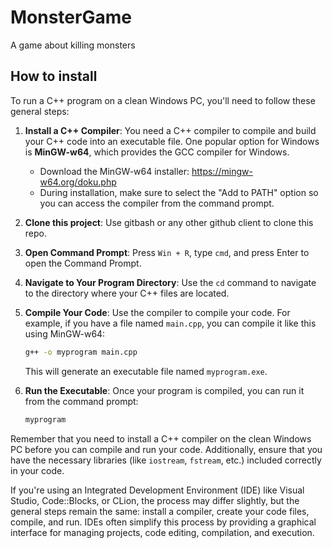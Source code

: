 # MonsterGame

A game about killing monsters

## How to install

To run a C++ program on a clean Windows PC, you'll need to follow these general steps:

1. **Install a C++ Compiler**:
   You need a C++ compiler to compile and build your C++ code into an executable file. One popular option for Windows is **MinGW-w64**, which provides the GCC compiler for Windows.

   - Download the MinGW-w64 installer: https://mingw-w64.org/doku.php
   - During installation, make sure to select the "Add to PATH" option so you can access the compiler from the command prompt.

2. **Clone this project**:
   Use gitbash or any other github client to clone this repo.

3. **Open Command Prompt**:
   Press `Win + R`, type `cmd`, and press Enter to open the Command Prompt.

4. **Navigate to Your Program Directory**:
   Use the `cd` command to navigate to the directory where your C++ files are located.

5. **Compile Your Code**:
   Use the compiler to compile your code. For example, if you have a file named `main.cpp`, you can compile it like this using MinGW-w64:
   
   ```sh
   g++ -o myprogram main.cpp
   ```

   This will generate an executable file named `myprogram.exe`.

6. **Run the Executable**:
   Once your program is compiled, you can run it from the command prompt:
   
   ```sh
   myprogram
   ```

Remember that you need to install a C++ compiler on the clean Windows PC before you can compile and run your code. Additionally, ensure that you have the necessary libraries (like `iostream`, `fstream`, etc.) included correctly in your code.

If you're using an Integrated Development Environment (IDE) like Visual Studio, Code::Blocks, or CLion, the process may differ slightly, but the general steps remain the same: install a compiler, create your code files, compile, and run. IDEs often simplify this process by providing a graphical interface for managing projects, code editing, compilation, and execution.
